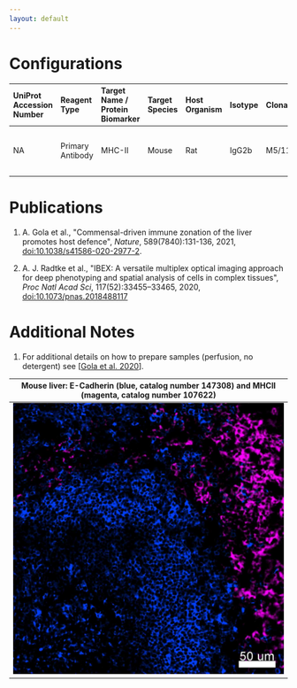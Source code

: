 ```yaml
---
layout: default
---
```


# Configurations

| UniProt Accession Number   | Reagent Type     | Target Name / Protein Biomarker   | Target Species   | Host Organism   | Isotype   | Clonality   | Vendor    |   Catalog Number | Conjugate   | RRID      | Availability   | Method        | Tissue Preservation               | Target Tissue   | Tissue State   | Detergent   | Antigen Retrieval Conditions   | Dye Inactivation Conditions   | Recommend   | Agree                                                        | Disagree   | Contributor         | Notes       |
|:---------------------------|:-----------------|:----------------------------------|:-----------------|:----------------|:----------|:------------|:----------|-----------------:|:------------|:----------|:---------------|:--------------|:----------------------------------|:----------------|:---------------|:------------|:-------------------------------|:------------------------------|:------------|:-------------------------------------------------------------|:-----------|:--------------------|:------------|
| NA                         | Primary Antibody | MHC-II                            | Mouse            | Rat             | IgG2b     | M5/114.15.2 | BioLegend |           107622 | AF700       | AB_493727 | Stock          | IBEX2D Manual | 1:4 Cytofix/Cytoperm Fixed Frozen | Liver           | NA             | NA          | NA                             | 1 mg/ml LiBH4 15 minutes      | Yes         | [0000-0003-1431-1398](https://orcid.org/0000-0003-1431-1398) [[1](#publications), [2](#publications)] | NA         | [0000-0003-1431-1398](https://orcid.org/0000-0003-1431-1398) | [1](#notes) |

# Publications

<a name="publications"></a>
1. A. Gola et al., "Commensal-driven immune zonation of the liver promotes host defence", *Nature*, 589(7840):131-136, 2021, [doi:10.1038/s41586-020-2977-2](https://doi.org/10.1038/s41586-020-2977-2).

2. A. J. Radtke et al., "IBEX: A versatile multiplex optical imaging approach for deep phenotyping and spatial analysis of cells in complex tissues", *Proc Natl Acad Sci*, 117(52):33455–33465, 2020, [doi:10.1073/pnas.2018488117](https://doi.org/10.1073/pnas.2018488117)


# Additional Notes

<a name="notes"></a>
1. For additional details on how to prepare samples (perfusion, no detergent) see [[Gola et al. 2020](https://doi.org/10.1038/s41586-020-2977-2)].

| Mouse liver: E-Cadherin (blue, catalog number 147308) and MHCII (magenta, catalog number 107622) |
|:-------:|
| ![](../ziv.jpg) |
